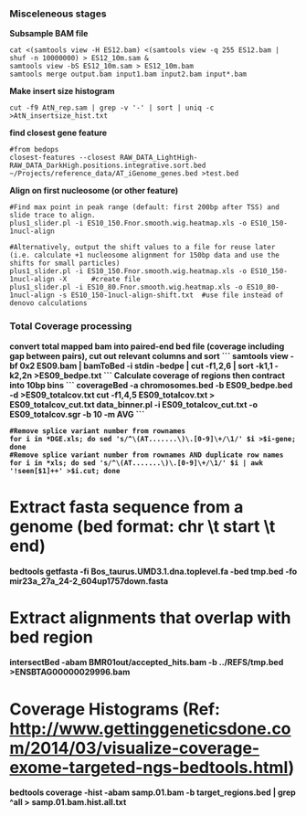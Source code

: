
<h3>Misceleneous stages</h3>

<b>Subsample BAM file</b>
```
cat <(samtools view -H ES12.bam) <(samtools view -q 255 ES12.bam | shuf -n 10000000) > ES12_10m.sam &
samtools view -bS ES12_10m.sam > ES12_10m.bam
samtools merge output.bam input1.bam input2.bam input*.bam
```
<b>Make insert size histogram</b>
```
cut -f9 AtN_rep.sam | grep -v '-' | sort | uniq -c >AtN_insertsize_hist.txt
```
<b>find closest gene feature</b>
```
#from bedops
closest-features --closest RAW_DATA_LightHigh-RAW_DATA_DarkHigh.positions.integrative.sort.bed ~/Projects/reference_data/AT_iGenome_genes.bed >test.bed
```
<b>Align on first nucleosome (or other feature)</b>
```
#Find max point in peak range (default: first 200bp after TSS) and slide trace to align.
plus1_slider.pl -i ES10_150.Fnor.smooth.wig.heatmap.xls -o ES10_150-1nucl-align

#Alternatively, output the shift values to a file for reuse later (i.e. calculate +1 nucleosome alignment for 150bp data and use the shifts for small particles)
plus1_slider.pl -i ES10_150.Fnor.smooth.wig.heatmap.xls -o ES10_150-1nucl-align -X 		#create file
plus1_slider.pl -i ES10_80.Fnor.smooth.wig.heatmap.xls -o ES10_80-1nucl-align -s ES10_150-1nucl-align-shift.txt  #use file instead of denovo calculations
```
<h3> Total Coverage processing</h3>
<b>convert total mapped bam into paired-end bed file (coverage including gap between pairs), cut out relevant columns and sort
```
samtools view -bf 0x2 ES09.bam | bamToBed -i stdin -bedpe | cut -f1,2,6 | sort -k1,1 -k2,2n >ES09_bedpe.txt
```
<b>Calculate coverage of regions then contract into 10bp bins</b>
```
coverageBed -a chromosomes.bed -b ES09_bedpe.bed -d >ES09_totalcov.txt
cut -f1,4,5 ES09_totalcov.txt > ES09_totalcov_cut.txt
data_binner.pl -i ES09_totalcov_cut.txt -o ES09_totalcov.sgr -b 10 -m AVG
```

```
#Remove splice variant number from rownames
for i in *DGE.xls; do sed 's/^\(AT.......\)\.[0-9]\+/\1/' $i >$i-gene; done
#Remove splice variant number from rownames AND duplicate row names
for i in *xls; do sed 's/^\(AT.......\)\.[0-9]\+/\1/' $i | awk '!seen[$1]++' >$i.cut; done
```

# Extract fasta sequence from a genome (bed format: chr \t start \t end)
bedtools getfasta -fi Bos_taurus.UMD3.1.dna.toplevel.fa -bed tmp.bed -fo mir23a_27a_24-2_604up1757down.fasta

# Extract alignments that overlap with bed region
intersectBed -abam BMR01out/accepted_hits.bam -b ../REFS/tmp.bed >ENSBTAG00000029996.bam

# Coverage Histograms (Ref: http://www.gettinggeneticsdone.com/2014/03/visualize-coverage-exome-targeted-ngs-bedtools.html)
bedtools coverage -hist -abam samp.01.bam -b target_regions.bed | grep ^all > samp.01.bam.hist.all.txt
